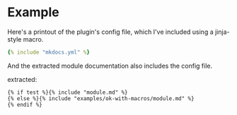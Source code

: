 # Example

Here's a printout of the plugin's config file, which I've included using a jinja-style macro.

```yaml
{% include "mkdocs.yml" %}
```

And the extracted module documentation also includes the config file.

extracted:


`````
{% if test %}{% include "module.md" %}
{% else %}{% include "examples/ok-with-macros/module.md" %}
{% endif %}
`````
